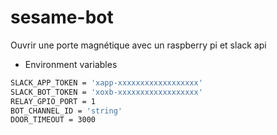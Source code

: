 # sesame-bot

Ouvrir une porte magnétique avec un raspberry pi et slack api

- Environment variables
```sh
SLACK_APP_TOKEN = 'xapp-xxxxxxxxxxxxxxxxxx'
SLACK_BOT_TOKEN = 'xoxb-xxxxxxxxxxxxxxxxxx'
RELAY_GPIO_PORT = 1
BOT_CHANNEL_ID = 'string'
DOOR_TIMEOUT = 3000
``````